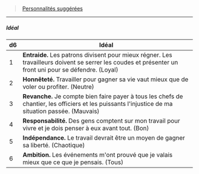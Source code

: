 ﻿---
!PersonalityIdealItem
Table: >+
  |d6|Idéal|

  |---|---|

  |1|**Entraide.** Les patrons divisent pour mieux <!--br-->régner. Les travailleurs doivent se serrer <!--br-->les coudes et présenter un front uni pour se <!--br-->défendre. (Loyal)|

  |2|**Honnêteté.** Travailler pour gagner sa vie vaut <!--br-->mieux que de voler ou profiter. (Neutre)|

  |3|**Revanche.** Je compte bien faire payer à tous les <!--br-->chefs de chantier, les officiers et les puissants <!--br-->l'injustice de ma situation passée. (Mauvais)|

  |4|**Responsabilité.** Des gens comptent sur mon <!--br-->travail pour vivre et je dois penser à eux avant <!--br-->tout. (Bon)|

  |5|**Indépendance.** Le travail devrait être un <!--br-->moyen de gagner sa liberté. (Chaotique)|

  |6|**Ambition.** Les événements m'ont prouvé que je <!--br-->valais mieux que ce que je pensais. (Tous)|

Id: background_manouvrier_hd.md#idéal
ParentLink: background_manouvrier_hd.md#personnalités-suggérées
Name: Idéal
ParentName: Personnalités suggérées
NameLevel: 5
Attributes: {}
AttributesDictionary: >+
  {}

---
> [Personnalités suggérées](hd_background_manouvrier_personnalites_suggerees.md)

---

##### Idéal

|d6|Idéal|
|---|---|
|1|**Entraide.** Les patrons divisent pour mieux régner. Les travailleurs doivent se serrer les coudes et présenter un front uni pour se défendre. (Loyal)|
|2|**Honnêteté.** Travailler pour gagner sa vie vaut mieux que de voler ou profiter. (Neutre)|
|3|**Revanche.** Je compte bien faire payer à tous les chefs de chantier, les officiers et les puissants l'injustice de ma situation passée. (Mauvais)|
|4|**Responsabilité.** Des gens comptent sur mon travail pour vivre et je dois penser à eux avant tout. (Bon)|
|5|**Indépendance.** Le travail devrait être un moyen de gagner sa liberté. (Chaotique)|
|6|**Ambition.** Les événements m'ont prouvé que je valais mieux que ce que je pensais. (Tous)|

